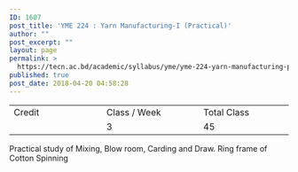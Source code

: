 ```yaml
---
ID: 1607
post_title: 'YME 224 : Yarn Manufacturing-I (Practical)'
author: ""
post_excerpt: ""
layout: page
permalink: >
  https://tecn.ac.bd/academic/syllabus/yme/yme-224-yarn-manufacturing-practical
published: true
post_date: 2018-04-20 04:58:28
---
```

<table width="626">
<tbody>
<tr>
<td width="206">Credit</td>
<td width="219">Class / Week</td>
<td width="200">Total Class</td>
</tr>
<tr>
<td width="206"></td>
<td width="219">3</td>
<td width="200">45</td>
</tr>
</tbody>
</table>
Practical study of Mixing, Blow room, Carding and Draw. Ring frame of Cotton Spinning